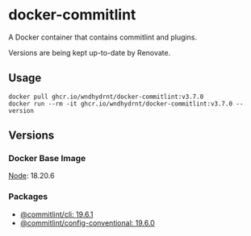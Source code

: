 # docker-commitlint

A Docker container that contains commitlint and plugins.

Versions are being kept up-to-date by Renovate.

## Usage

```shell
docker pull ghcr.io/wndhydrnt/docker-commitlint:v3.7.0
docker run --rm -it ghcr.io/wndhydrnt/docker-commitlint:v3.7.0 --version
```

## Versions

### Docker Base Image

[Node](https://hub.docker.com/_/node): 18.20.6

### Packages

- [@commitlint/cli: 19.6.1](https://www.npmjs.com/package/@commitlint/cli/v/19.6.1)
- [@commitlint/config-conventional: 19.6.0](https://www.npmjs.com/package/@commitlint/config-conventional/v/19.6.0)
